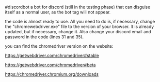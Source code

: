 #discordbot
a bot for discord (still in the testing phase) that can disguise itself as a normal user, as the bot tag will not appear.

the code is almost ready to use. All you need to do is, if necessary, change the "chromewebdriver.exe" file to the version of your browser. It is already updated, but if necessary, change it. Also change your discord email and password in the code (lines 31 and 35).

you can find the chromedriver version on the website:

https://getwebdriver.com/chromedriver#stable

https://getwebdriver.com/chromedriver#beta

https://chromedriver.chromium.org/downloads
